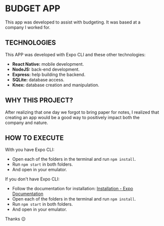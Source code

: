 # BUDGET APP
This app was developed to assist with budgeting. It was based at a company I worked for.

## TECHNOLOGIES
This APP was developed with Expo CLI and these other technologies:

 - **React Native:** mobile development.
 - **NodeJS:**  back-end development.
 - **Express:** help building the backend.
 - **SQLite:** database access.
 - **Knex:** database creation and manipulation.


## WHY THIS PROJECT?
After realizing that one day we forgot to bring paper for notes, I realized that creating an app would be a good way to positively impact both the company and nature.

## HOW TO EXECUTE
With you have Expo CLI:
 - Open each of the folders in the terminal and run `npm install`.
 - Run `npm start` in both folders.
 - And open in your emulator.

If you don't have Expo CLI: 

 - Follow the documentation for installation: [Installation - Expo Documentation](https://docs.expo.io/get-started/installation/)
 -  Open each of the folders in the terminal and run `npm install`.
 - Run `npm start` in both folders.
 - And open in your emulator.


Thanks 😉
